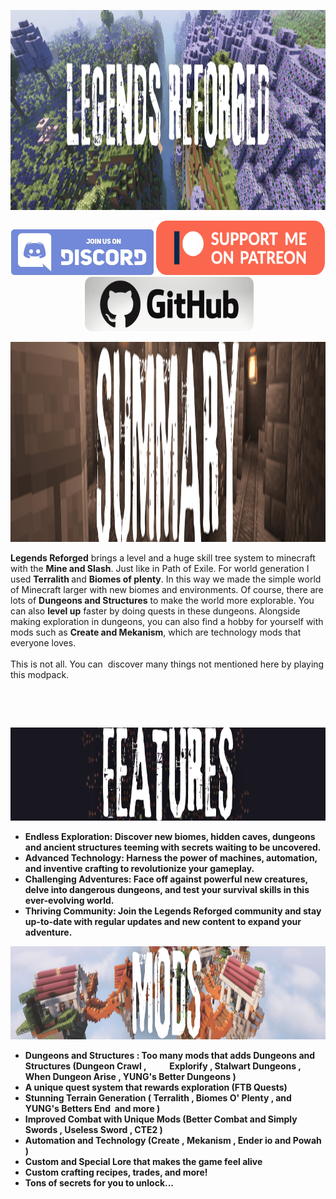 <p><img src="https://raw.githubusercontent.com/ibrahimemiraydin/Legends-Reforged/refs/heads/main/assets/description-images/banner2.png" alt="title" width="1280" height="320"></p>
<p style="text-align: center;"><a href="https://discord.gg/vVqSqUhNb9" target="_blank" rel="nofollow noopener"><img src="https://raw.githubusercontent.com/ibrahimemiraydin/Legends-Reforged/refs/heads/main/assets/socials/discord.png" alt="dc button" width="228" height="73"></a>&nbsp;<a href="https://www.patreon.com/c/dejavu16" target="_blank" rel="nofollow noopener"><img src="https://raw.githubusercontent.com/ibrahimemiraydin/Legends-Reforged/refs/heads/main/assets/socials/patreon.png" alt="disc button" width="270" height="87"></a>&nbsp;<a href="https://github.com/ibrahimemiraydin/Legends-Reforged" target="_blank" rel="nofollow noopener"><img src="https://raw.githubusercontent.com/ibrahimemiraydin/Legends-Reforged/refs/heads/main/assets/socials/github.png" alt="gh button" width="270" height="87"></a></p>
<p><img src="https://raw.githubusercontent.com/ibrahimemiraydin/Legends-Reforged/refs/heads/main/assets/description-images/summary.png" alt="title" width="1280" height="320"></p>
<p><strong>Legends Reforged</strong> brings a level and a huge skill tree system to minecraft with the <strong>Mine and Slash</strong>. Just like in Path of Exile. For world generation I used <strong>Terralith </strong>and <strong>Biomes of plenty</strong>. In this way we made the simple world of Minecraft larger with new biomes and environments. Of course, there are lots of <strong>Dungeons and Structures</strong> to make the world more explorable. You can also <strong>level up</strong> faster by doing quests in these dungeons. Alongside making exploration in dungeons, you can also find a hobby for yourself with mods such as <strong>Create and Mekanism</strong>, which are technology mods that everyone loves.<br><br>This is not all. You can&nbsp; discover many things not mentioned here by playing this modpack.</p>
<p>&nbsp;</p>
<p style="text-align: left;">&nbsp;</p>
<p><strong><a href="https://github.com/ibrahimemiraydin/Legends-Reforged" rel="nofollow"><img src="https://raw.githubusercontent.com/ibrahimemiraydin/Legends-Reforged/refs/heads/main/assets/description-images/features.png" width="1127" height="149"></a></strong></p>
<ul>
<li style="text-align: left;"><strong><strong>Endless Exploration:</strong> Discover new biomes, hidden caves, dungeons and ancient structures teeming with secrets waiting to be uncovered.</strong></li>
<li style="text-align: left;"><strong><strong>Advanced Technology:</strong> Harness the power of machines, automation, and inventive crafting to revolutionize your gameplay.</strong></li>
<li style="text-align: left;"><strong><strong>Challenging Adventures:</strong> Face off against powerful new creatures, delve into dangerous dungeons, and test your survival skills in this ever-evolving world.</strong></li>
<li style="text-align: left;"><strong><strong>Thriving Community:</strong> Join the Legends Reforged community and stay up-to-date with regular updates and new content to expand your adventure.</strong></li>
</ul>
<p><strong><a href="https://github.com/ibrahimemiraydin/Legends-Reforged" rel="nofollow"><img src="https://raw.githubusercontent.com/ibrahimemiraydin/Legends-Reforged/refs/heads/main/assets/description-images/mods.png" width="1127" height="149"></a></strong></p>
<ul>
<li><strong><strong>Dungeons and Structures</strong> : Too many mods that adds Dungeons and Structures (Dungeon Crawl ,&nbsp; &nbsp; &nbsp; &nbsp; &nbsp; &nbsp;Explorify , Stalwart Dungeons , When Dungeon Arise , YUNG's Better Dungeons )</strong></li>
<li><strong><strong>A unique quest</strong> <strong>system</strong> that rewards exploration (FTB Quests)</strong></li>
<li><strong><strong>Stunning Terrain Generation</strong> ( Terralith , Biomes O' Plenty , and YUNG's Betters End&nbsp; and more )</strong></li>
<li><strong><strong>Improved Combat</strong> with Unique Mods (Better Combat and Simply Swords , Useless Sword , CTE2 )</strong></li>
<li><strong><strong>Automation and Technology</strong> (Create ,&nbsp;Mekanism , Ender io and Powah )</strong></li>
<li><strong><strong>Custom and Special Lore </strong>that makes the game feel alive</strong></li>
<li><strong><strong>Custom crafting </strong>recipes, trades, and more!</strong></li>
<li><strong><strong>Tons of secrets for you to unlock...</strong></strong></li>
</ul>
<p style="text-align: left;">&nbsp;</p>
<p>&nbsp;</p>

